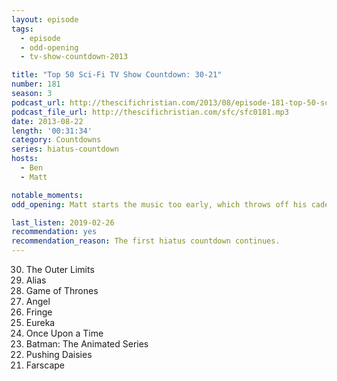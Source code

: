 ```yaml
---
layout: episode
tags:
  - episode
  - odd-opening
  - tv-show-countdown-2013

title: "Top 50 Sci-Fi TV Show Countdown: 30-21"
number: 181
season: 3
podcast_url: http://thescifichristian.com/2013/08/episode-181-top-50-sci-fi-tv-show-countdown-30-21/
podcast_file_url: http://thescifichristian.com/sfc/sfc0181.mp3
date: 2013-08-22
length: '00:31:34'
category: Countdowns
series: hiatus-countdown
hosts:
  - Ben
  - Matt

notable_moments:
odd_opening: Matt starts the music too early, which throws off his cadence.

last_listen: 2019-02-26
recommendation: yes
recommendation_reason: The first hiatus countdown continues.
---
```


<ol>
<li value="30">The Outer Limits
<li value="29">Alias
<li value="28">Game of Thrones
<li value="27">Angel
<li value="26">Fringe
<li value="25">Eureka
<li value="24">Once Upon a Time
<li value="23">Batman: The Animated Series
<li value="22">Pushing Daisies
<li value="21">Farscape
</ol>










